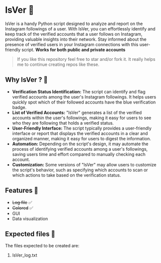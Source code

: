 # IsVer 🥷

IsVer is a handy Python script designed to analyze and report on the Instagram followings of a user. With IsVer, you can effortlessly identify and keep track of the verified accounts that a user follows on Instagram, providing valuable insights into their network. Stay informed about the presence of verified users in your Instagram connections with this user-friendly script. **Works for both public and private accounts**

> If you like this repository feel free to star and/or fork it. It really helps me to continue creating repos like these.

## Why IsVer ? 🤠

- **Verification Status Identification:** The script can identify and flag verified accounts among the user's Instagram followings. It helps users quickly spot which of their followed accounts have the blue verification badge.
- **List of Verified Accounts:** "IsVer" generates a list of the verified accounts within the user's followings, making it easy for users to see who they are following that holds a verified status.
- **User-Friendly Interface:** The script typically provides a user-friendly interface or report that displays the verified accounts in a clear and organized manner, making it easy for users to digest the information.
- **Automation:** Depending on the script's design, it may automate the process of identifying verified accounts among a user's followings, saving users time and effort compared to manually checking each account.
- **Customization:** Some versions of "IsVer" may allow users to customize the script's behavior, such as specifying which accounts to scan or which actions to take based on the verification status.

## Features 🚀

- ~~Log file~~ ✅
- ~~Colored~~ ✅
- GUI
- Data visualization

## Expected files 📁
The files expected to be created are:
  1) IsVer_log.txt
